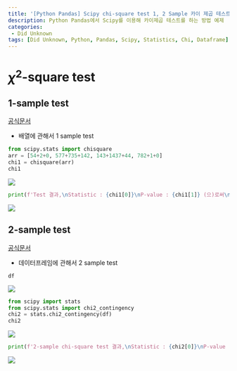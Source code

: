 ```yaml
---
title: '[Python Pandas] Scipy chi-square test 1, 2 Sample 카이 제곱 테스트 '
description: Python Pandas에서 Scipy를 이용해 카이제곱 테스트를 하는 방법 예제
categories:
 - Did Unknown
tags: [Did Unknown, Python, Pandas, Scipy, Statistics, Chi, Dataframe]
---
```


# $\chi^2$-square test
## 1-sample test
[공식문서](https://docs.scipy.org/doc/scipy/reference/generated/scipy.stats.chisquare.html)
- 배열에 관해서 1 sample test

```python
from scipy.stats import chisquare
arr = [54+2+0, 577+735+142, 143+1437+44, 782+1+0]
chi1 = chisquare(arr)
chi1
```

![](https://images.velog.io/images/6mini/post/b531808d-189a-485d-b9b6-e39f96877ed3/%E1%84%89%E1%85%B3%E1%84%8F%E1%85%B3%E1%84%85%E1%85%B5%E1%86%AB%E1%84%89%E1%85%A3%E1%86%BA%202021-07-16%2016.56.21.png)

```python
print(f'Test 결과,\nStatistic : {chi1[0]}\nP-value : {chi1[1]} (으)로써\nP-value 값이 매우 작으므로 네 지역이 유의미하게 차이납니다.')
```

![](https://images.velog.io/images/6mini/post/7c2629d3-3a9f-424b-b217-b7ae6e9e7fd5/%E1%84%89%E1%85%B3%E1%84%8F%E1%85%B3%E1%84%85%E1%85%B5%E1%86%AB%E1%84%89%E1%85%A3%E1%86%BA%202021-07-16%2016.30.20.png)

## 2-sample test
[공식문서](https://docs.scipy.org/doc/scipy/reference/generated/scipy.stats.chi2.html)
- 데이터프레임에 관해서 2 sample test

```
df
```

![](https://images.velog.io/images/6mini/post/999c6f59-5aed-49b2-8bef-cbaaf4e55148/%E1%84%89%E1%85%B3%E1%84%8F%E1%85%B3%E1%84%85%E1%85%B5%E1%86%AB%E1%84%89%E1%85%A3%E1%86%BA%202021-07-16%2016.48.23.png)

```python
from scipy import stats
from scipy.stats import chi2_contingency
chi2 = stats.chi2_contingency(df)
chi2
```

![](https://images.velog.io/images/6mini/post/6f42c6b3-18ad-48e4-9154-3ed4c9e4716c/%E1%84%89%E1%85%B3%E1%84%8F%E1%85%B3%E1%84%85%E1%85%B5%E1%86%AB%E1%84%89%E1%85%A3%E1%86%BA%202021-07-16%2016.56.40.png)

```python
print(f'2-sample chi-square test 결과,\nStatistic : {chi2[0]}\nP-value : {chi2[1]}\n자유도 : {chi2[2]}\nNexpected frequencies : {chi2[3]}\nP-value의 값이 매우 낮음으로 미루어보아 지역과 규모간의 관계가 없다.')
```

![](https://images.velog.io/images/6mini/post/35efca59-ceae-4f5d-a511-ddb91a45b036/%E1%84%89%E1%85%B3%E1%84%8F%E1%85%B3%E1%84%85%E1%85%B5%E1%86%AB%E1%84%89%E1%85%A3%E1%86%BA%202021-07-16%2016.50.13.png)